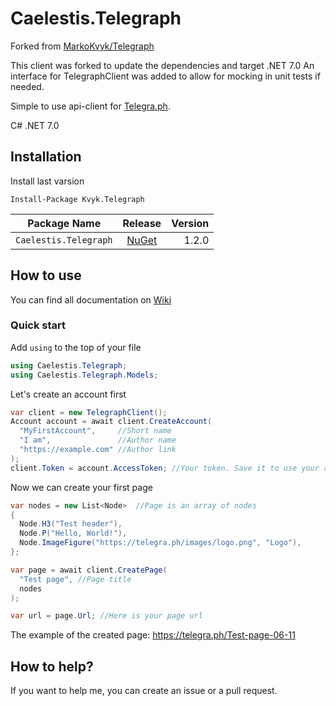# Caelestis.Telegraph
Forked from [MarkoKvyk/Telegraph](https://github.com/MarkoKvyk/Telegraph)

This client was forked to update the dependencies and target .NET 7.0
An interface for TelegraphClient was added to allow for mocking in unit tests if needed.

Simple to use api-client for [Telegra.ph](https://telegra.ph).

C# .NET 7.0

## Installation
Install last varsion
```
Install-Package Kvyk.Telegraph
```
|Package Name|Release|Version|
|:---:|:---:|---:|
|`Caelestis.Telegraph`|[NuGet](https://www.nuget.org/packages/Caelestis.Telegraph/)|1.2.0|

## How to use

You can find all documentation on [Wiki](https://github.com/MarkoKvyk/Telegraph/wiki)

### Quick start

Add `using` to the top of your file
```C#
using Caelestis.Telegraph;
using Caelestis.Telegraph.Models;
```
Let's create an account first
```C#
var client = new TelegraphClient();
Account account = await client.CreateAccount(
  "MyFirstAccount",     //Short name
  "I am",               //Author name
  "https://example.com" //Author link
);
client.Token = account.AccessToken; //Your token. Save it to use your account in the future
```
Now we can create your first page
```C#
var nodes = new List<Node>  //Page is an array of nodes
{
  Node.H3("Test header"),
  Node.P("Hello, World!"),
  Node.ImageFigure("https://telegra.ph/images/logo.png", "Logo"),
};

var page = await client.CreatePage(
  "Test page", //Page title
  nodes
);

var url = page.Url; //Here is your page url
```

The example of the created page: https://telegra.ph/Test-page-06-11

## How to help?

If you want to help me, you can create an issue or a pull request.
